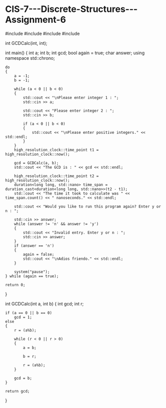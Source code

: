# CIS-7---Discrete-Structures---Assignment-6

#include <iostream>
#include <ratio>
#include <ctime>
#include <chrono>

int GCDCalc(int, int);

int main()
{
	int a;
	int b;
	int gcd;
	bool again = true;
	char answer;
	using namespace std::chrono;

	do
	{
		a = -1;
		b = -1;

		while (a < 0 || b < 0)
		{
			std::cout << "\nPlease enter integer 1 : ";
			std::cin >> a;

			std::cout << "Please enter integer 2 : ";
			std::cin >> b;

			if (a < 0 || b < 0)
			{
				std::cout << "\nPlease enter positive integers." << std::endl;
			}
		}
		high_resolution_clock::time_point t1 = high_resolution_clock::now();

		gcd = GCDCalc(a, b);
		std::cout << "The GCD is : " << gcd << std::endl;

		high_resolution_clock::time_point t2 = high_resolution_clock::now();
		duration<long long, std::nano> time_span = duration_cast<duration<long long, std::nano>>(t2 - t1);
		std::cout << "The time it took to calculate was " << time_span.count() << " nanoseconds." << std::endl;

		std::cout << "Would you like to run this program again? Enter y or n : ";
		
		std::cin >> answer;
		while (answer != 'n' && answer != 'y')
		{
			std::cout << "Invalid entry. Enter y or n : ";
			std::cin >> answer;
		}
		if (answer == 'n')
		{
			again = false;
			std::cout << "\nAdios friendo." << std::endl;
		}
		
		system("pause");
	} while (again == true);

	return 0;
}

int GCDCalc(int a, int b)
{
	int gcd;
	int r;

	if (a == 0 || b == 0)
		gcd = 1;
	else
	{
		r = (a%b);

		while (r < 0 || r > 0)
		{
			a = b;

			b = r;

			r = (a%b);
		}

		gcd = b;
	}

	return gcd;
}
